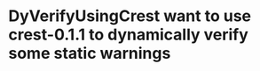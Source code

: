 DyVerifyUsingCrest
want to use crest-0.1.1 to dynamically verify
some static warnings
==================